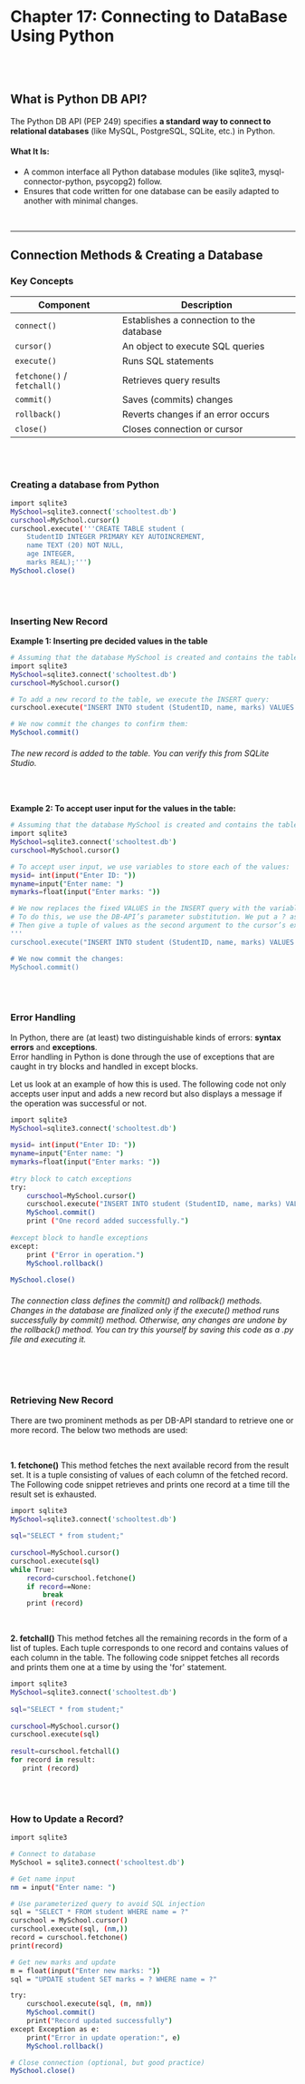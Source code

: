 #
# Chapter 17: Connecting to DataBase Using Python

<br>
<br>

## What is Python DB API?
The Python DB API (PEP 249) specifies **a standard way to connect to relational databases** (like MySQL, PostgreSQL, SQLite, etc.) in Python.
<br>

#### What It Is:
- A common interface all Python database modules (like sqlite3, mysql-connector-python, psycopg2) follow.
- Ensures that code written for one database can be easily adapted to another with minimal changes.


<br>

---

## Connection Methods & Creating a Database
### Key Concepts
| Component                   | Description                              |
| --------------------------- | ---------------------------------------- |
| `connect()`                 | Establishes a connection to the database |
| `cursor()`                  | An object to execute SQL queries         |
| `execute()`                 | Runs SQL statements                      |
| `fetchone()` / `fetchall()` | Retrieves query results                  |
| `commit()`                  | Saves (commits) changes                  |
| `rollback()`                | Reverts changes if an error occurs       |
| `close()`                   | Closes connection or cursor              |

<br>
<br>

### Creating a database from Python 
```bash
import sqlite3
MySchool=sqlite3.connect('schooltest.db')
curschool=MySchool.cursor()
curschool.execute('''CREATE TABLE student (
    StudentID INTEGER PRIMARY KEY AUTOINCREMENT,
    name TEXT (20) NOT NULL,
    age INTEGER,
    marks REAL);''')
MySchool.close() 
```

<br>
<br>

### Inserting New Record
**Example 1: Inserting pre decided values in the table**
```bash
# Assuming that the database MySchool is created and contains the table student, we start by creating a connection:
import sqlite3
MySchool=sqlite3.connect('schooltest.db')
curschool=MySchool.cursor()

# To add a new record to the table, we execute the INSERT query:
curschool.execute("INSERT INTO student (StudentID, name, marks) VALUES (5,'Sherlock',50);")

# We now commit the changes to confirm them:
MySchool.commit()
```
###### The new record is added to the table. You can verify this from SQLite Studio.

<br>

**Example 2: To accept user input for the values in the table:**
```bash
# Assuming that the database MySchool is created and contains the table student, we start by creating a connection:
import sqlite3
MySchool=sqlite3.connect('schooltest.db')
curschool=MySchool.cursor()

# To accept user input, we use variables to store each of the values:
mysid= int(input("Enter ID: "))
myname=input("Enter name: ")
mymarks=float(input("Enter marks: "))

# We now replaces the fixed VALUES in the INSERT query with the variables, mysid, myname, and mymarks.
# To do this, we use the DB-API’s parameter substitution. We put a ? as a placeholder wherever we want to use a value.
# Then give a tuple of values as the second argument to the cursor’s execute() method:
'''
curschool.execute("INSERT INTO student (StudentID, name, marks) VALUES (?,?,?);", (mysid,myname,mymarks))

# We now commit the changes:
MySchool.commit()
```

<br>
<br>

### Error Handling
In Python, there are (at least) two distinguishable kinds of errors: **syntax errors** and **exceptions**.
<br>
Error handling in Python is done through the use of exceptions that are caught in try blocks and handled in except blocks.

Let us look at an example of how this is used. The following code not only accepts user input and adds a new record but also displays a message if the operation was successful or not.

```bash
import sqlite3
MySchool=sqlite3.connect('schooltest.db')
        
mysid= int(input("Enter ID: "))
myname=input("Enter name: ")
mymarks=float(input("Enter marks: "))
        
#try block to catch exceptions
try:
    curschool=MySchool.cursor()
    curschool.execute("INSERT INTO student (StudentID, name, marks) VALUES (?,?,?)", (mysid, myname, mymarks))
    MySchool.commit()
    print ("One record added successfully.")
    
#except block to handle exceptions    
except:
    print ("Error in operation.")
    MySchool.rollback()
        
MySchool.close()
```
###### The connection class defines the commit() and rollback() methods. Changes in the database are finalized only if the execute() method runs successfully by commit() method. Otherwise, any changes are undone by the rollback() method. You can try this yourself by saving this code as a .py file and executing it.

<br>
<br>

### Retrieving New Record
There are two prominent methods as per DB-API standard to retrieve one or more record. The below two methods are used:

<br>

**1. fetchone()**
This method fetches the next available record from the result set. It is a tuple consisting of values of each column of the fetched record. The Following code snippet retrieves and prints one record at a time till the result set is exhausted.

```bash
import sqlite3
MySchool=sqlite3.connect('schooltest.db')
            
sql="SELECT * from student;"
            
curschool=MySchool.cursor()
curschool.execute(sql)
while True:
    record=curschool.fetchone()
    if record==None:
        break
    print (record)
```

<br>

**2. fetchall()**
This method fetches all the remaining records in the form of a list of tuples. Each tuple corresponds to one record and contains values of each column in the table. The following code snippet fetches all records and prints them one at a time by using the 'for' statement.

```bash
import sqlite3
MySchool=sqlite3.connect('schooltest.db')
    
sql="SELECT * from student;"
            
curschool=MySchool.cursor()
curschool.execute(sql)
    
result=curschool.fetchall()
for record in result:
   print (record)
```

<br>
<br>

### How to Update a Record?
```bash
import sqlite3

# Connect to database
MySchool = sqlite3.connect('schooltest.db')

# Get name input
nm = input("Enter name: ")

# Use parameterized query to avoid SQL injection
sql = "SELECT * FROM student WHERE name = ?"
curschool = MySchool.cursor()
curschool.execute(sql, (nm,))
record = curschool.fetchone()
print(record)

# Get new marks and update
m = float(input("Enter new marks: "))
sql = "UPDATE student SET marks = ? WHERE name = ?"

try:
    curschool.execute(sql, (m, nm))
    MySchool.commit()
    print("Record updated successfully")
except Exception as e:
    print("Error in update operation:", e)
    MySchool.rollback()

# Close connection (optional, but good practice)
MySchool.close()
```










